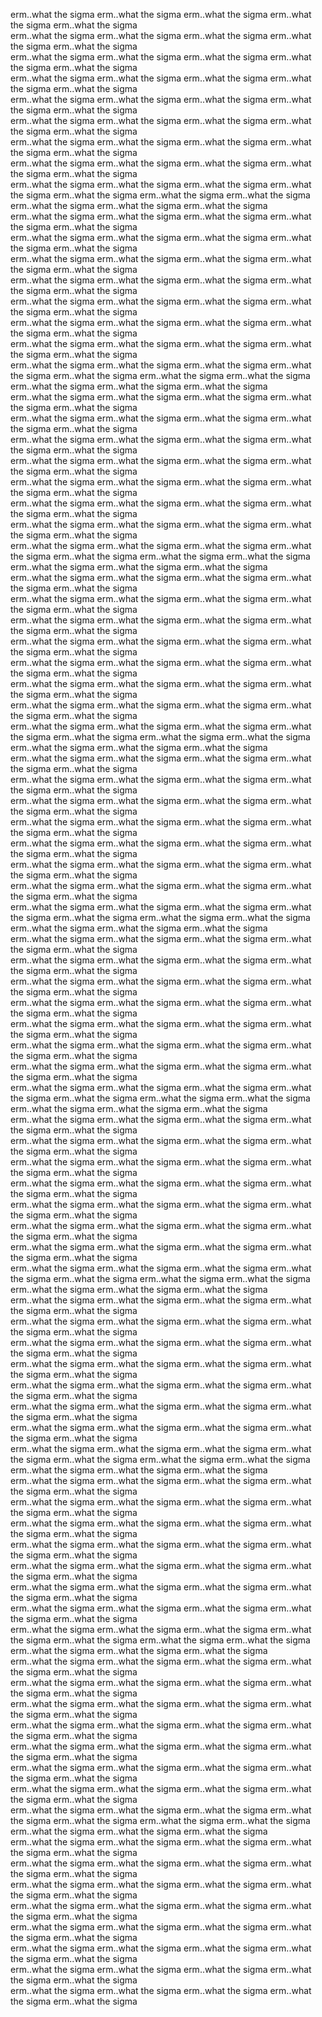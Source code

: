 erm..what the sigma erm..what the sigma erm..what the sigma erm..what the sigma erm..what the sigma  
erm..what the sigma erm..what the sigma erm..what the sigma erm..what the sigma erm..what the sigma  
erm..what the sigma erm..what the sigma erm..what the sigma erm..what the sigma erm..what the sigma  
erm..what the sigma erm..what the sigma erm..what the sigma erm..what the sigma erm..what the sigma  
erm..what the sigma erm..what the sigma erm..what the sigma erm..what the sigma erm..what the sigma  
erm..what the sigma erm..what the sigma erm..what the sigma erm..what the sigma erm..what the sigma  
erm..what the sigma erm..what the sigma erm..what the sigma erm..what the sigma erm..what the sigma  
erm..what the sigma erm..what the sigma erm..what the sigma erm..what the sigma erm..what the sigma  
erm..what the sigma erm..what the sigma erm..what the sigma erm..what the sigma erm..what the sigma
erm..what the sigma erm..what the sigma erm..what the sigma erm..what the sigma erm..what the sigma  
erm..what the sigma erm..what the sigma erm..what the sigma erm..what the sigma erm..what the sigma  
erm..what the sigma erm..what the sigma erm..what the sigma erm..what the sigma erm..what the sigma  
erm..what the sigma erm..what the sigma erm..what the sigma erm..what the sigma erm..what the sigma  
erm..what the sigma erm..what the sigma erm..what the sigma erm..what the sigma erm..what the sigma  
erm..what the sigma erm..what the sigma erm..what the sigma erm..what the sigma erm..what the sigma  
erm..what the sigma erm..what the sigma erm..what the sigma erm..what the sigma erm..what the sigma  
erm..what the sigma erm..what the sigma erm..what the sigma erm..what the sigma erm..what the sigma  
erm..what the sigma erm..what the sigma erm..what the sigma erm..what the sigma erm..what the sigma
erm..what the sigma erm..what the sigma erm..what the sigma erm..what the sigma erm..what the sigma  
erm..what the sigma erm..what the sigma erm..what the sigma erm..what the sigma erm..what the sigma  
erm..what the sigma erm..what the sigma erm..what the sigma erm..what the sigma erm..what the sigma  
erm..what the sigma erm..what the sigma erm..what the sigma erm..what the sigma erm..what the sigma  
erm..what the sigma erm..what the sigma erm..what the sigma erm..what the sigma erm..what the sigma  
erm..what the sigma erm..what the sigma erm..what the sigma erm..what the sigma erm..what the sigma  
erm..what the sigma erm..what the sigma erm..what the sigma erm..what the sigma erm..what the sigma  
erm..what the sigma erm..what the sigma erm..what the sigma erm..what the sigma erm..what the sigma  
erm..what the sigma erm..what the sigma erm..what the sigma erm..what the sigma erm..what the sigma
erm..what the sigma erm..what the sigma erm..what the sigma erm..what the sigma erm..what the sigma  
erm..what the sigma erm..what the sigma erm..what the sigma erm..what the sigma erm..what the sigma  
erm..what the sigma erm..what the sigma erm..what the sigma erm..what the sigma erm..what the sigma  
erm..what the sigma erm..what the sigma erm..what the sigma erm..what the sigma erm..what the sigma  
erm..what the sigma erm..what the sigma erm..what the sigma erm..what the sigma erm..what the sigma  
erm..what the sigma erm..what the sigma erm..what the sigma erm..what the sigma erm..what the sigma  
erm..what the sigma erm..what the sigma erm..what the sigma erm..what the sigma erm..what the sigma  
erm..what the sigma erm..what the sigma erm..what the sigma erm..what the sigma erm..what the sigma  
erm..what the sigma erm..what the sigma erm..what the sigma erm..what the sigma erm..what the sigma
erm..what the sigma erm..what the sigma erm..what the sigma erm..what the sigma erm..what the sigma  
erm..what the sigma erm..what the sigma erm..what the sigma erm..what the sigma erm..what the sigma  
erm..what the sigma erm..what the sigma erm..what the sigma erm..what the sigma erm..what the sigma  
erm..what the sigma erm..what the sigma erm..what the sigma erm..what the sigma erm..what the sigma  
erm..what the sigma erm..what the sigma erm..what the sigma erm..what the sigma erm..what the sigma  
erm..what the sigma erm..what the sigma erm..what the sigma erm..what the sigma erm..what the sigma  
erm..what the sigma erm..what the sigma erm..what the sigma erm..what the sigma erm..what the sigma  
erm..what the sigma erm..what the sigma erm..what the sigma erm..what the sigma erm..what the sigma  
erm..what the sigma erm..what the sigma erm..what the sigma erm..what the sigma erm..what the sigma
erm..what the sigma erm..what the sigma erm..what the sigma erm..what the sigma erm..what the sigma  
erm..what the sigma erm..what the sigma erm..what the sigma erm..what the sigma erm..what the sigma  
erm..what the sigma erm..what the sigma erm..what the sigma erm..what the sigma erm..what the sigma  
erm..what the sigma erm..what the sigma erm..what the sigma erm..what the sigma erm..what the sigma  
erm..what the sigma erm..what the sigma erm..what the sigma erm..what the sigma erm..what the sigma  
erm..what the sigma erm..what the sigma erm..what the sigma erm..what the sigma erm..what the sigma  
erm..what the sigma erm..what the sigma erm..what the sigma erm..what the sigma erm..what the sigma  
erm..what the sigma erm..what the sigma erm..what the sigma erm..what the sigma erm..what the sigma  
erm..what the sigma erm..what the sigma erm..what the sigma erm..what the sigma erm..what the sigma
erm..what the sigma erm..what the sigma erm..what the sigma erm..what the sigma erm..what the sigma  
erm..what the sigma erm..what the sigma erm..what the sigma erm..what the sigma erm..what the sigma  
erm..what the sigma erm..what the sigma erm..what the sigma erm..what the sigma erm..what the sigma  
erm..what the sigma erm..what the sigma erm..what the sigma erm..what the sigma erm..what the sigma  
erm..what the sigma erm..what the sigma erm..what the sigma erm..what the sigma erm..what the sigma  
erm..what the sigma erm..what the sigma erm..what the sigma erm..what the sigma erm..what the sigma  
erm..what the sigma erm..what the sigma erm..what the sigma erm..what the sigma erm..what the sigma  
erm..what the sigma erm..what the sigma erm..what the sigma erm..what the sigma erm..what the sigma  
erm..what the sigma erm..what the sigma erm..what the sigma erm..what the sigma erm..what the sigma
erm..what the sigma erm..what the sigma erm..what the sigma erm..what the sigma erm..what the sigma  
erm..what the sigma erm..what the sigma erm..what the sigma erm..what the sigma erm..what the sigma  
erm..what the sigma erm..what the sigma erm..what the sigma erm..what the sigma erm..what the sigma  
erm..what the sigma erm..what the sigma erm..what the sigma erm..what the sigma erm..what the sigma  
erm..what the sigma erm..what the sigma erm..what the sigma erm..what the sigma erm..what the sigma  
erm..what the sigma erm..what the sigma erm..what the sigma erm..what the sigma erm..what the sigma  
erm..what the sigma erm..what the sigma erm..what the sigma erm..what the sigma erm..what the sigma  
erm..what the sigma erm..what the sigma erm..what the sigma erm..what the sigma erm..what the sigma  
erm..what the sigma erm..what the sigma erm..what the sigma erm..what the sigma erm..what the sigma
erm..what the sigma erm..what the sigma erm..what the sigma erm..what the sigma erm..what the sigma  
erm..what the sigma erm..what the sigma erm..what the sigma erm..what the sigma erm..what the sigma  
erm..what the sigma erm..what the sigma erm..what the sigma erm..what the sigma erm..what the sigma  
erm..what the sigma erm..what the sigma erm..what the sigma erm..what the sigma erm..what the sigma  
erm..what the sigma erm..what the sigma erm..what the sigma erm..what the sigma erm..what the sigma  
erm..what the sigma erm..what the sigma erm..what the sigma erm..what the sigma erm..what the sigma  
erm..what the sigma erm..what the sigma erm..what the sigma erm..what the sigma erm..what the sigma  
erm..what the sigma erm..what the sigma erm..what the sigma erm..what the sigma erm..what the sigma  
erm..what the sigma erm..what the sigma erm..what the sigma erm..what the sigma erm..what the sigma
erm..what the sigma erm..what the sigma erm..what the sigma erm..what the sigma erm..what the sigma  
erm..what the sigma erm..what the sigma erm..what the sigma erm..what the sigma erm..what the sigma  
erm..what the sigma erm..what the sigma erm..what the sigma erm..what the sigma erm..what the sigma  
erm..what the sigma erm..what the sigma erm..what the sigma erm..what the sigma erm..what the sigma  
erm..what the sigma erm..what the sigma erm..what the sigma erm..what the sigma erm..what the sigma  
erm..what the sigma erm..what the sigma erm..what the sigma erm..what the sigma erm..what the sigma  
erm..what the sigma erm..what the sigma erm..what the sigma erm..what the sigma erm..what the sigma  
erm..what the sigma erm..what the sigma erm..what the sigma erm..what the sigma erm..what the sigma  
erm..what the sigma erm..what the sigma erm..what the sigma erm..what the sigma erm..what the sigma
erm..what the sigma erm..what the sigma erm..what the sigma erm..what the sigma erm..what the sigma  
erm..what the sigma erm..what the sigma erm..what the sigma erm..what the sigma erm..what the sigma  
erm..what the sigma erm..what the sigma erm..what the sigma erm..what the sigma erm..what the sigma  
erm..what the sigma erm..what the sigma erm..what the sigma erm..what the sigma erm..what the sigma  
erm..what the sigma erm..what the sigma erm..what the sigma erm..what the sigma erm..what the sigma  
erm..what the sigma erm..what the sigma erm..what the sigma erm..what the sigma erm..what the sigma  
erm..what the sigma erm..what the sigma erm..what the sigma erm..what the sigma erm..what the sigma  
erm..what the sigma erm..what the sigma erm..what the sigma erm..what the sigma erm..what the sigma  
erm..what the sigma erm..what the sigma erm..what the sigma erm..what the sigma erm..what the sigma
